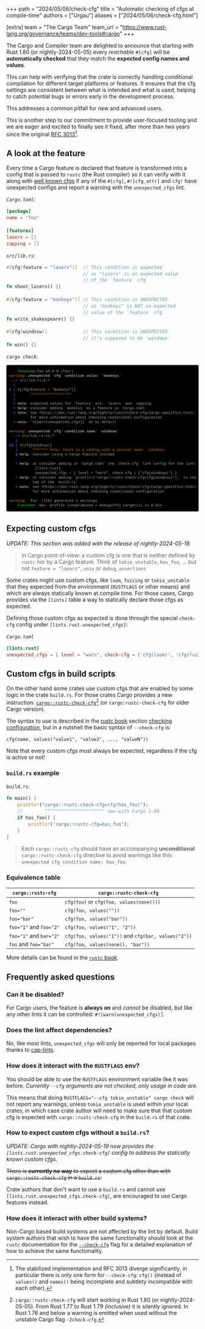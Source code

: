 +++
path = "2024/05/06/check-cfg"
title = "Automatic checking of cfgs at compile-time"
authors = ["Urgau"]
aliases = ["2024/05/06/check-cfg.html"]

[extra]
team = "The Cargo Team"
team_url = "https://www.rust-lang.org/governance/teams/dev-tools#cargo"
+++

The Cargo and Compiler team are delighted to announce that starting with Rust 1.80 (or nightly-2024-05-05) every _reachable_ `#[cfg]` will be **automatically checked** that they match the **expected config names and values**.

This can help with verifying that the crate is correctly handling conditional compilation for different target platforms or features. It ensures that the cfg settings are consistent between what is intended and what is used, helping to catch potential bugs or errors early in the development process.

This addresses a common pitfall for new and advanced users.

This is another step to our commitment to provide user-focused tooling and we are eager and excited to finally see it fixed, after more than two years since the original [RFC 3013](https://github.com/rust-lang/rfcs/pull/3013)[^1].

[^1]: The stabilized implementation and RFC 3013 diverge significantly, in particular there is only one form for `--check-cfg`: `cfg()` (instead of `values()` and `names()` being incomplete and subtlety incompatible with each other).

## A look at the feature 

Every time a Cargo feature is declared that feature is transformed into a config that is passed to `rustc` (the Rust compiler) so it can verify with it along with [well known cfgs](https://doc.rust-lang.org/nightly/rustc/check-cfg.html#well-known-names-and-values) if any of the `#[cfg]`, `#![cfg_attr]` and `cfg!` have unexpected configs and report a warning with the `unexpected_cfgs` lint.

*`Cargo.toml`*:
    
```toml
[package]
name = "foo"

[features]
lasers = []
zapping = []
```

*`src/lib.rs`:*

```rust
#[cfg(feature = "lasers")]  // This condition is expected
                            // as "lasers" is an expected value
                            // of the `feature` cfg
fn shoot_lasers() {}

#[cfg(feature = "monkeys")] // This condition is UNEXPECTED
                            // as "monkeys" is NOT an expected
                            // value of the `feature` cfg
fn write_shakespeare() {}

#[cfg(windosw)]             // This condition is UNEXPECTED
                            // it's supposed to be `windows`
fn win() {}
```

*`cargo check`*:

![cargo-check](cargo-check.svg)

## Expecting custom cfgs

*UPDATE: This section was added with the release of nightly-2024-05-19.*

> In Cargo point-of-view: a custom cfg is one that is neither defined by `rustc` nor by a Cargo feature. Think of `tokio_unstable`, `has_foo`, ... but not `feature = "lasers"`, `unix` or `debug_assertions`

Some crates might use custom cfgs, like `loom`, `fuzzing` or `tokio_unstable` that they expected from the environment (`RUSTFLAGS` or other means) and which are always statically known at compile time. For those cases, Cargo provides via the `[lints]` table a way to statically declare those cfgs as expected.

Defining those custom cfgs as expected is done through the special `check-cfg` config under `[lints.rust.unexpected_cfgs]`:

*`Cargo.toml`*
```toml
[lints.rust]
unexpected_cfgs = { level = "warn", check-cfg = ['cfg(loom)', 'cfg(fuzzing)'] }
```

## Custom cfgs in build scripts

On the other hand some crates use custom cfgs that are enabled by some logic in the crate `build.rs`. For those crates Cargo provides a new instruction: [`cargo::rustc-check-cfg`](https://doc.rust-lang.org/nightly/cargo/reference/build-scripts.html#rustc-check-cfg)[^2] (or `cargo:rustc-check-cfg` for older Cargo version).

[^2]: `cargo::rustc-check-cfg` will start working in Rust 1.80 (or nightly-2024-05-05). From Rust 1.77 to Rust 1.79 *(inclusive)* it is silently ignored. In Rust 1.76 and below a warning is emitted when used without the unstable Cargo flag `-Zcheck-cfg`.

The syntax to use is described in the [rustc book](https://doc.rust-lang.org/nightly/rustc/) section [checking configuration](https://doc.rust-lang.org/nightly/rustc/check-cfg.html), but in a nutshell the basic syntax of `--check-cfg` is:

```
cfg(name, values("value1", "value2", ..., "valueN"))
```

Note that every custom cfgs must always be expected, regardless if the cfg is active or not!

### `build.rs` example

`build.rs`:
```rust
fn main() {
    println!("cargo::rustc-check-cfg=cfg(has_foo)");
    //        ^^^^^^^^^^^^^^^^^^^^^^ new with Cargo 1.80
    if has_foo() {
        println!("cargo::rustc-cfg=has_foo");
    }
}
```

> Each `cargo::rustc-cfg` should have an accompanying **unconditional** `cargo::rustc-check-cfg` directive to avoid warnings like this: `unexpected cfg condition name: has_foo`.

### Equivalence table

| `cargo::rustc-cfg`      | `cargo::rustc-check-cfg`                       |
|-------------------------|------------------------------------------------|
| `foo`                   | `cfg(foo)` or `cfg(foo, values(none()))`       |
| `foo=""`                | `cfg(foo, values(""))`                         |
| `foo="bar"`             | `cfg(foo, values("bar"))`                      |
| `foo="1"` and `foo="2"` | `cfg(foo, values("1", "2"))`                   |
| `foo="1"` and `bar="2"` | `cfg(foo, values("1"))` and `cfg(bar, values("2"))` |
| `foo` and `foo="bar"`   | `cfg(foo, values(none(), "bar"))`              |

More details can be found in the [`rustc` book](https://doc.rust-lang.org/nightly/rustc/check-cfg.html).

## Frequently asked questions

### Can it be disabled?

For Cargo users, the feature is **always on** and _cannot_ be disabled, but like any other lints it can be controlled: `#![warn(unexpected_cfgs)]`.

### Does the lint affect dependencies?

No, like most lints, `unexpected_cfgs` will only be reported for local packages thanks to [cap-lints](https://doc.rust-lang.org/rustc/lints/levels.html#capping-lints).

### How does it interact with the `RUSTFLAGS` env?

You should be able to use the `RUSTFLAGS` environment variable like it was before.
*Currently `--cfg` arguments are not checked, only usage in code are.*

This means that doing `RUSTFLAGS="--cfg tokio_unstable" cargo check` will not report any warnings, unless `tokio_unstable` is used within your local crates, in which case crate author will need to make sure that that custom cfg is expected with `cargo::rustc-check-cfg` in the `build.rs` of that crate.

### How to expect custom cfgs without a `build.rs`?

*UPDATE: Cargo with nightly-2024-05-19 now provides the `[lints.rust.unexpected_cfgs.check-cfg]` config to address the statically known custom cfgs.*

~~There is **currently no way** to expect a custom cfg other than with `cargo::rustc-check-cfg` in a `build.rs`.~~

Crate authors that don't want to use a `build.rs` and cannot use `[lints.rust.unexpected_cfgs.check-cfg]`, are encouraged to use Cargo features instead.

### How does it interact with other build systems?

Non-Cargo based build systems are not affected by the lint by default. Build system authors that wish to have the same functionality should look at the `rustc` documentation for the [`--check-cfg`](https://doc.rust-lang.org/nightly/rustc/check-cfg.html) flag for a detailed explanation of how to achieve the same functionality.
